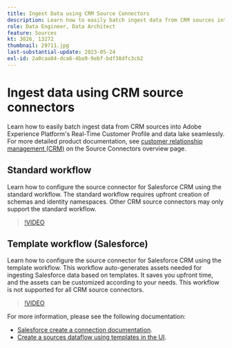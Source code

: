 ```yaml
---
title: Ingest Data using CRM Source Connectors
description: Learn how to easily batch ingest data from CRM sources into Adobe Experience Platform's Real-Time Customer Profile and data lake seamlessly.
role: Data Engineer, Data Architect
feature: Sources
kt: 3826, 13272
thumbnail: 29711.jpg
last-substantial-update: 2023-05-24
exl-id: 2a0caa84-dca6-4ba9-9ebf-bdf38dfc3cb2
---
```

# Ingest data using CRM source connectors

Learn how to easily batch ingest data from CRM sources into Adobe Experience Platform's Real-Time Customer Profile and data lake seamlessly. For more detailed product documentation, see [customer relationship management (CRM)](https://experienceleague.adobe.com/docs/experience-platform/sources/home.html?lang=en#access-control-for-sources-in-data-ingestion) on the Source Connectors overview page.

## Standard workflow

Learn how to configure the source connector for Salesforce CRM using the standard workflow. The standard workflow requires upfront creation of schemas and identity namespaces. Other CRM source connectors may only support the standard workflow.

>[!VIDEO](https://video.tv.adobe.com/v/29711?quality=12&learn=on)

## Template workflow (Salesforce)

Learn how to configure the source connector for Salesforce CRM using the template workflow. This workflow auto-generates assets needed for ingesting Salesforce data based on templates. It saves you upfront time, and the assets can be customized according to your needs. This workflow is not supported for all CRM source connectors.

>[!VIDEO](https://video.tv.adobe.com/v/3419422?quality=12&learn=on)

For more information, please see the following documentation:
* [Salesforce create a connection documentation](https://experienceleague.adobe.com/docs/experience-platform/sources/ui-tutorials/create/crm/salesforce.html).
* [Create a sources dataflow using templates in the UI](https://experienceleague.adobe.com/docs/experience-platform/sources/ui-tutorials/templates.html#).

